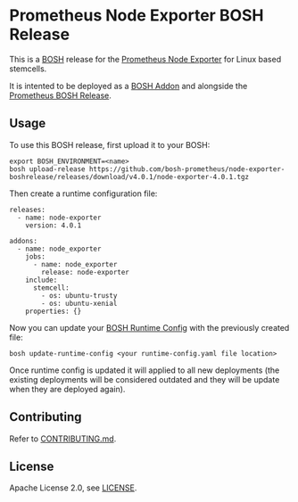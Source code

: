 # Prometheus Node Exporter BOSH Release

This is a [BOSH](http://bosh.io/) release for the [Prometheus Node Exporter](https://github.com/prometheus/node_exporter) for Linux based stemcells.

It is intented to be deployed as a [BOSH Addon](http://bosh.io/docs/runtime-config.html#addons) and alongside the [Prometheus BOSH Release](https://github.com/bosh-prometheus/prometheus-boshrelease).

## Usage

To use this BOSH release, first upload it to your BOSH:

```
export BOSH_ENVIRONMENT=<name>
bosh upload-release https://github.com/bosh-prometheus/node-exporter-boshrelease/releases/download/v4.0.1/node-exporter-4.0.1.tgz
```

Then create a runtime configuration file:

```
releases:
  - name: node-exporter
    version: 4.0.1

addons:
  - name: node_exporter
    jobs:
      - name: node_exporter
        release: node-exporter
    include:
      stemcell:
        - os: ubuntu-trusty
        - os: ubuntu-xenial
    properties: {}
```

Now you can update your [BOSH Runtime Config](http://bosh.io/docs/runtime-config.html) with the previously created file:

```
bosh update-runtime-config <your runtime-config.yaml file location>
```

Once runtime config is updated it will applied to all new deployments (the existing deployments will be considered outdated and they will be update when they are deployed again).

## Contributing

Refer to [CONTRIBUTING.md](https://github.com/bosh-prometheus/node-exporter-boshrelease/blob/master/CONTRIBUTING.md).

## License

Apache License 2.0, see [LICENSE](https://github.com/bosh-prometheus/node-exporter-boshrelease/blob/master/LICENSE).
